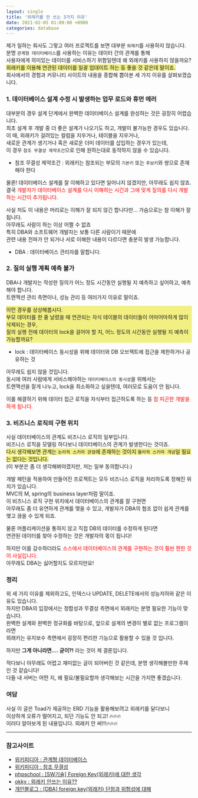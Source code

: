 ```yaml
---
layout: single
title: '외래키를 안 쓰는 3가지 이유'
date: 2021-02-05 01:09:00 +0900
categories: database
---
```


제가 일하는 회사도 그렇고 여러 프로젝트를 보면 대부분 `외래키`를 사용하지 않습니다.<br/>
분명 `관계형 데이터베이스`를 사용하는 이유는 데이터 간의 관계를 통해 <br/>
사용자에게 의미있는 데이터를 서비스하기 위함일텐데 왜 외래키를 사용하지 않을까요?<br/>
<span style="background-color:#F2F083">외래키를 이용해 연관된 데이터를 일괄 업데이트 하는 등 좋을 것 같은데 말이죠.<br/></span>
회사에서의 경험과 커뮤니티 사이트의 내용을 종합해 뽑아본 세 가지 이유를 살펴보겠습니다.

### 1. 데이터베이스 설계 수정 시 발생하는 업무 로드와 휴먼 에러

대부분의 경우 설계 단계에서 완벽한 데이터베이스 설계를 완성하는 것은 굉장히 어렵습니다.<br/>
최초 설계 후 개발 중 더 좋은 설계가 나오기도 하고, 개발이 불가능한 경우도 있습니다.<br/>
이 때, 외래키가 걸려있는 컬럼을 지우거나, 테이블을 지우거나, <br/>
새로운 관계가 생기거나 혹은 새로운 더미 데이터를 삽입하는 경우가 있는데,<br/>
이 경우 `참조 무결성 제약조건`으로 인해 원하는대로 동작하지 않을 수 있습니다.

-   참조 무결성 제약조건 : 외래키는 참조되는 부모의 `기본키` 또는 `후보키`와 쌍으로 존재해야 한다

물론! 데이터베이스 설계를 잘 이해하고 있다면 일어나지 않겠지만, 아무래도 쉽지 않죠.<br/>
결국 <span style="color:red">개발자가 데이터베이스 설계를 다시 이해하는 시간과 그에 맞게 질의를 다시 개발하는 시간이 추가됩니다.</span>

사실 저도 이 내용은 머리로는 이해가 잘 되지 않긴 합니다만... 가슴으로는 참 이해가 잘 됩니다.<br/>
아무래도 사람이 하는 이상 어쩔 수 없죠<br/>
특히 DBA와 소프트웨어 개발자는 보통 다른 사람이기 때문에<br/>
관련 내용 전파가 안 되거나 서로 이해한 내용이 다르다면 충분히 발생 가능합니다.

-   DBA : 데이터베이스 관리자를 말합니다.

### 2. 질의 실행 계획 예측 불가

DBA나 개발자는 작성한 질의가 어느 정도 시간동안 실행될 지 예측하고 싶어하고, 예측해야 합니다.<br/>
트랜잭션 관리 측면이나, 성능 관리 등 여러가지 이유로 말이죠.

<div style="background:#F2F083">이런 경우를 상상해봅시다.<br/>
부모 데이터를 한 줄 날렸을 때 연관되는 자식 테이블의 데이터들이 어마어마하게 많이 삭제되는 경우,<br/>
질의 실행 전에 데이터의 lock을 걸어야 할 지, 어느 정도의 시간동안 실행될 지 예측이 가능할까요?
</div>

-   lock : 데이터베이스 동시성을 위해 데이터와 DB 오브젝트에 접근을 제한하거나 공유하는 것

아무래도 쉽지 않을 것입니다.<br/>
동시에 여러 사람에게 서비스해야하는 `데이터베이스의 동시성`을 위해서는<br/>
트랜잭션을 잘게 나누고, lock을 최소화하고 싶을텐데, 여러모로 도움이 안 됩니다.

이를 해결하기 위해 데이터 접근 로직을 자식부터 접근하도록 하는 등 <span style="color:red">참 피곤한 개발을 하게 됩니다.</span>

### 3. 비즈니스 로직의 구현 위치

사실 데이터베이스의 관계도 비즈니스 로직의 일부입니다.<br/>
비즈니스 로직을 모델링 하다보니 데이터베이스의 관계가 발생한다는 것이죠.<br/>
<span style="background-color:#F2F083">다시 생각해보면 관계는 `논리적 스키마 관점`에 존재하는 것이지 `물리적 스키마 개념`일 필요는 없다는 것입니다.</span><br/>
(이 부분은 좀 더 생각해봐야겠지만, 저는 일부 동의합니다.)

개발 패턴을 적용하여 만들어진 프로젝트는 모두 비즈니스 로직을 처리하도록 정해진 위치가 있습니다.<br/>
MVC의 M, spring의 business layer처럼 말이죠.<br/>
이 비즈니스 로직 구현 위치에서 데이터베이스의 관계를 잘 구현면<br/>
아무래도 좀 더 유연하게 관계를 맺을 수 있고, 개발자가 DBA의 협조 없이 쉽게 관계를 맺고 끊을 수 있게 되죠.

물론 어플리케이션을 통하지 않고 직접 DB의 데이터를 수정하게 된다면<br/>
연관된 데이터를 찾아 수정하는 것은 개발자의 몫이 됩니다!

하지만 이를 감수하더라도 <span style="color:red">소스에서 데이터베이스의 관계를 구현하는 것이 훨씬 편한 것이 사실입니다.</span><br/>
아무래도 DBA는 싫어할지도 모르지만요!

### 정리

위 세 가지 이유를 제외하고도, 인덱스나 UPDATE, DELETE에서의 성능저하와 같은 이유도 있습니다.<br/>
하지만 DBA의 입장에서는 정합성과 무결성 측면에서 외래키는 분명 필요한 기능이 맞습니다.<br/>
완벽한 설계와 완벽한 정규화를 바탕으로, 앞으로 설계의 변경이 별로 없는 프로그램이라면<br/>
외래키는 유지보수 측면에서 굉장히 편리한 기능으로 활용할 수 있을 것 입니다.

하지만 **그게 아니라면.... 굳이?!** 라는 것이 제 결론입니다.

적다보니 아무래도 어렵고 재미없는 글이 되어버린 것 같은데, 분명 생각해볼만한 주제인 것 같습니다!<br/>
다들 내 서버는 어떤 지, 왜 필요/불필요할까 생각해보는 시간을 가지면 좋겠습니다.

### 여담

사실 이 글은 Toad가 제공하는 ERD 기능을 활용해보려고 외래키를 달다보니<br/>이상하게 오류가 떨어지고, 되던 기능도 안 되고! 🔥🔥🔥<br/>
이러다 알아보게 된 내용입니다. 외래키 안 써!!!🔥🔥🔥

---

### 참고사이트

-   [위키피디아 : 관계형 데이터베이스](https://ko.wikipedia.org/wiki/%EA%B4%80%EA%B3%84%ED%98%95_%EB%8D%B0%EC%9D%B4%ED%84%B0%EB%B2%A0%EC%9D%B4%EC%8A%A4_%EA%B4%80%EB%A6%AC_%EC%8B%9C%EC%8A%A4%ED%85%9C)
-   [위키피디아 : 참조 무결성](https://ko.wikipedia.org/wiki/%EC%B0%B8%EC%A1%B0_%EB%AC%B4%EA%B2%B0%EC%84%B1)
-   [phpschool : [SW기술] Foreign Key(외래키)에 대한 생각](https://www.phpschool.com/gnuboard4/bbs/board.php?bo_table=forum&wr_id=126900)
-   [okky : 외래키 안쓰는 이유??](https://okky.kr/article/497991)
-   [개인블로그 : [DBA] foreign key(외래키) 단점과 위험성에 대해](https://mozi.tistory.com/344)
